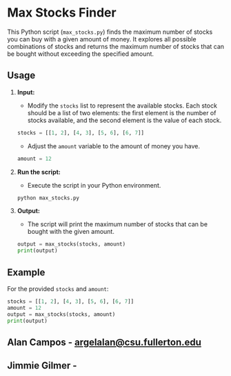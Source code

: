 # Max Stocks Finder

This Python script (`max_stocks.py`) finds the maximum number of stocks you can buy with a given amount of money. It explores all possible combinations of stocks and returns the maximum number of stocks that can be bought without exceeding the specified amount.

## Usage

1. **Input:**
    - Modify the `stocks` list to represent the available stocks. Each stock should be a list of two elements: the first element is the number of stocks available, and the second element is the value of each stock.
    ```python
    stocks = [[1, 2], [4, 3], [5, 6], [6, 7]]
    ```

    - Adjust the `amount` variable to the amount of money you have.
    ```python
    amount = 12
    ```

2. **Run the script:**
    - Execute the script in your Python environment.
    ```bash
    python max_stocks.py
    ```

3. **Output:**
    - The script will print the maximum number of stocks that can be bought with the given amount.
    ```python
    output = max_stocks(stocks, amount)
    print(output)
    ```

## Example

For the provided `stocks` and `amount`:
```python
stocks = [[1, 2], [4, 3], [5, 6], [6, 7]]
amount = 12
output = max_stocks(stocks, amount)
print(output)
```

## Alan Campos - argelalan@csu.fullerton.edu
## Jimmie Gilmer - 

